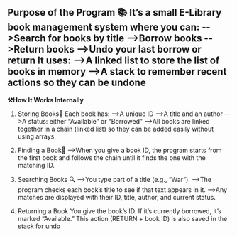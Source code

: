 Purpose of the Program 
📚 It’s a small E-Library book management system where you can:
-->Search for books by title
-->Borrow books
-->Return books
-->Undo your last borrow or return
It uses:
-->A linked list to store the list of books in memory
-->A stack to remember recent actions so they can be undone
----------------------------------------------------------------------------------------
**⚒️How It Works Internally**
1. Storing Books🫙
Each book has:
-->A unique ID
-->A title and an author
-->A status: either “Available” or “Borrowed”
-->All books are linked together in a chain (linked list) so they can be added easily without using arrays.

2. Finding a Book🔎
-->When you give a book ID, the program starts from the first book and follows the chain until it finds the one with the matching ID.

3. Searching Books 🔍
-->You type part of a title (e.g., “War”).
-->The program checks each book’s title to see if that text appears in it.
-->Any matches are displayed with their ID, title, author, and current status.

5. Returning a Book
You give the book’s ID.
If it’s currently borrowed, it’s marked “Available.”
This action (RETURN + book ID) is also saved in the stack for undo

